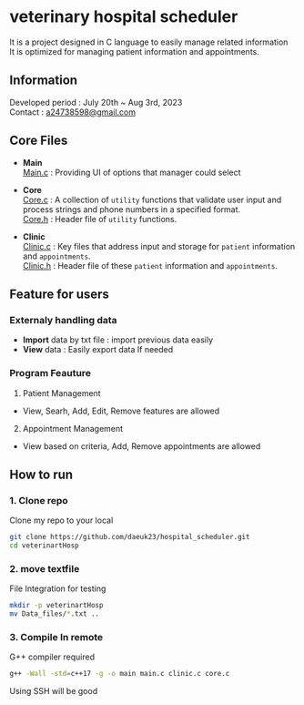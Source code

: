 # veterinary hospital scheduler  
It is a project designed in C language to easily manage related information  
It is optimized for managing patient information and appointments.  

## Information  
Developed period : July 20th ~ Aug 3rd, 2023  
Contact : a24738598@gmail.com  

## Core Files  

- **Main**  
[Main.c](main.c) : Providing UI of options that manager could select  

- **Core**  
[Core.c](core.c) : A collection of `utility` functions that validate user input and process strings and phone numbers in a specified format.  
[Core.h](core.h) : Header file of `utility` functions.  

- **Clinic**  
[Clinic.c](clinic.c) : Key files that address input and storage for `patient` information and `appointments`.  
[Clinic.h](clinic.c) : Header file of these `patient` information and `appointments`.  

## Feature for users  

### Externaly handling data       
- **Import** data by txt file : import previous data easily  
- **View** data : Easily export data If needed  

### Program Feauture  
1. Patient Management  
- View, Searh, Add, Edit, Remove features are allowed  
2. Appointment Management  
- View based on criteria, Add, Remove appointments are allowed  

## How to run

### 1. Clone repo

Clone my repo to your local

```bash
git clone https://github.com/daeuk23/hospital_scheduler.git
cd veterinartHosp
```  

### 2. move textfile

File Integration for testing

```bash
mkdir -p veterinartHosp
mv Data_files/*.txt ..
```  

### 3. Compile In remote 
G++ compiler required  

```bash
g++ -Wall -std=c++17 -g -o main main.c clinic.c core.c
```
Using SSH will be good





